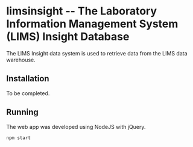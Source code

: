 # limsinsight -- The Laboratory Information Management System (LIMS) Insight Database

The LIMS Insight data system is used to retrieve data from the LIMS data
warehouse.


## Installation
To be completed.


## Running
The web app was developed using NodeJS with jQuery.

```
npm start
```



